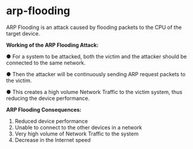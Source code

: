 # arp-flooding

ARP Flooding is an attack caused by flooding packets to the CPU
of the target device.

**Working of the ARP Flooding Attack:**

  ● For a system to be attacked, both the victim and the attacker
should be connected to the same network.

  ● Then the attacker will be continuously sending ARP request
packets to the victim.

  ● This creates a high volume Network Traffic to the victim
system, thus reducing the device performance.


**ARP Flooding Consequences:**
1. Reduced device performance
2. Unable to connect to the other devices in a network
3. Very high volume of Network Traffic to the system
4. Decrease in the Internet speed
